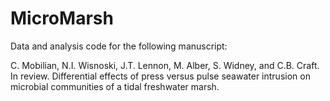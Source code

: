 # MicroMarsh

Data and analysis code for the following manuscript: 

C. Mobilian, N.I. Wisnoski, J.T. Lennon, M. Alber, S. Widney, and C.B. Craft. In review. Differential effects of press versus pulse seawater intrusion on microbial communities of a tidal freshwater marsh.

